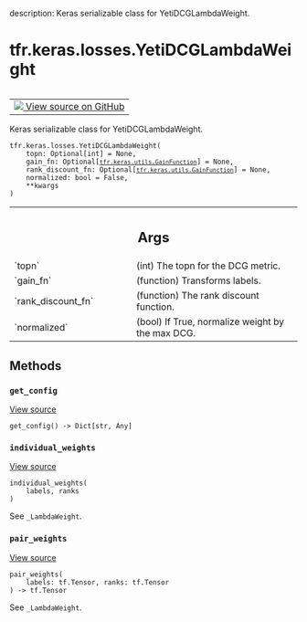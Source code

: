 description: Keras serializable class for YetiDCGLambdaWeight.

<div itemscope itemtype="http://developers.google.com/ReferenceObject">
<meta itemprop="name" content="tfr.keras.losses.YetiDCGLambdaWeight" />
<meta itemprop="path" content="Stable" />
<meta itemprop="property" content="__init__"/>
<meta itemprop="property" content="get_config"/>
<meta itemprop="property" content="individual_weights"/>
<meta itemprop="property" content="pair_weights"/>
</div>

# tfr.keras.losses.YetiDCGLambdaWeight

<!-- Insert buttons and diff -->

<table class="tfo-notebook-buttons tfo-api nocontent" align="left">
<td>
  <a target="_blank" href="https://github.com/tensorflow/ranking/tree/master/tensorflow_ranking/python/keras/losses.py#L156-L178">
    <img src="https://www.tensorflow.org/images/GitHub-Mark-32px.png" />
    View source on GitHub
  </a>
</td>
</table>

Keras serializable class for YetiDCGLambdaWeight.

<pre class="devsite-click-to-copy prettyprint lang-py tfo-signature-link">
<code>tfr.keras.losses.YetiDCGLambdaWeight(
    topn: Optional[int] = None,
    gain_fn: Optional[<a href="../../../tfr/keras/utils/GainFunction.md"><code>tfr.keras.utils.GainFunction</code></a>] = None,
    rank_discount_fn: Optional[<a href="../../../tfr/keras/utils/GainFunction.md"><code>tfr.keras.utils.GainFunction</code></a>] = None,
    normalized: bool = False,
    **kwargs
)
</code></pre>

<!-- Placeholder for "Used in" -->
<!-- Tabular view -->

 <table class="responsive fixed orange">
<colgroup><col width="214px"><col></colgroup>
<tr><th colspan="2"><h2 class="add-link">Args</h2></th></tr>

<tr>
<td>
`topn`<a id="topn"></a>
</td>
<td>
(int) The topn for the DCG metric.
</td>
</tr><tr>
<td>
`gain_fn`<a id="gain_fn"></a>
</td>
<td>
(function) Transforms labels.
</td>
</tr><tr>
<td>
`rank_discount_fn`<a id="rank_discount_fn"></a>
</td>
<td>
(function) The rank discount function.
</td>
</tr><tr>
<td>
`normalized`<a id="normalized"></a>
</td>
<td>
(bool) If True, normalize weight by the max DCG.
</td>
</tr>
</table>

## Methods

<h3 id="get_config"><code>get_config</code></h3>

<a target="_blank" class="external" href="https://github.com/tensorflow/ranking/tree/master/tensorflow_ranking/python/keras/losses.py#L172-L178">View
source</a>

<pre class="devsite-click-to-copy prettyprint lang-py tfo-signature-link">
<code>get_config() -> Dict[str, Any]
</code></pre>

<h3 id="individual_weights"><code>individual_weights</code></h3>

<a target="_blank" class="external" href="https://github.com/tensorflow/ranking/tree/master/tensorflow_ranking/python/losses_impl.py#L267-L282">View
source</a>

<pre class="devsite-click-to-copy prettyprint lang-py tfo-signature-link">
<code>individual_weights(
    labels, ranks
)
</code></pre>

See `_LambdaWeight`.

<h3 id="pair_weights"><code>pair_weights</code></h3>

<a target="_blank" class="external" href="https://github.com/tensorflow/ranking/tree/master/tensorflow_ranking/python/losses_impl.py#L386-L393">View
source</a>

<pre class="devsite-click-to-copy prettyprint lang-py tfo-signature-link">
<code>pair_weights(
    labels: tf.Tensor, ranks: tf.Tensor
) -> tf.Tensor
</code></pre>

See `_LambdaWeight`.
